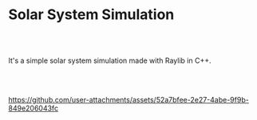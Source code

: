 # Solar System Simulation 
<br>
<br>

It's a simple solar system simulation made with Raylib in C++.

<br><br>

https://github.com/user-attachments/assets/52a7bfee-2e27-4abe-9f9b-849e206043fc

